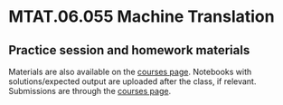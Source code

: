 # MTAT.06.055 Machine Translation

## Practice session and homework materials

Materials are also available on the [courses page](https://courses.cs.ut.ee/2020/MT/spring/). 
Notebooks with solutions/expected output are uploaded after the class, if relevant.
Submissions are through the [courses page](https://courses.cs.ut.ee/2020/MT/spring/Main/Homeworks).
